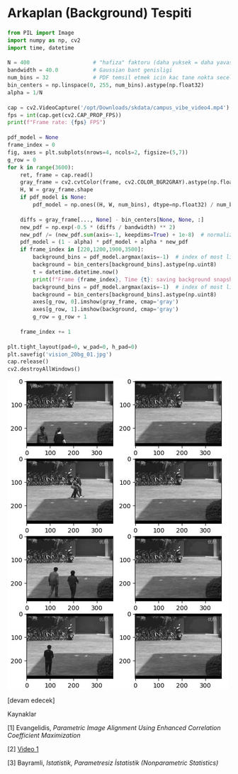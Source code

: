 # Arkaplan (Background) Tespiti











```python
from PIL import Image
import numpy as np, cv2
import time, datetime

N = 400                    # "hafiza" faktoru (daha yuksek = daha yavas guncelleme)
bandwidth = 40.0           # Gaussian bant genisligi
num_bins = 32              # PDF temsil etmek icin kac tane nokta secelim
bin_centers = np.linspace(0, 255, num_bins).astype(np.float32)
alpha = 1/N

cap = cv2.VideoCapture('/opt/Downloads/skdata/campus_vibe_video4.mp4')
fps = int(cap.get(cv2.CAP_PROP_FPS))
print(f"Frame rate: {fps} FPS")

pdf_model = None
frame_index = 0
fig, axes = plt.subplots(nrows=4, ncols=2, figsize=(5,7))
g_row = 0
for k in range(3600):
    ret, frame = cap.read()
    gray_frame = cv2.cvtColor(frame, cv2.COLOR_BGR2GRAY).astype(np.float32)
    H, W = gray_frame.shape
    if pdf_model is None:
        pdf_model = np.ones((H, W, num_bins), dtype=np.float32) / num_bins

    diffs = gray_frame[..., None] - bin_centers[None, None, :]
    new_pdf = np.exp(-0.5 * (diffs / bandwidth) ** 2)
    new_pdf /= (new_pdf.sum(axis=-1, keepdims=True) + 1e-8)  # normalize
    pdf_model = (1 - alpha) * pdf_model + alpha * new_pdf
    if frame_index in [220,1200,1900,3500]:
        background_bins = pdf_model.argmax(axis=-1)  # index of most likely bin
        background = bin_centers[background_bins].astype(np.uint8)
        t = datetime.datetime.now()
        print(f"Frame {frame_index}, Time {t}: saving background snapshot")
        background_bins = pdf_model.argmax(axis=-1)  # index of most likely bin
        background = bin_centers[background_bins].astype(np.uint8)
        axes[g_row, 0].imshow(gray_frame, cmap='gray')
        axes[g_row, 1].imshow(background, cmap='gray')
        g_row = g_row + 1        

    frame_index += 1
    
plt.tight_layout(pad=0, w_pad=0, h_pad=0)
plt.savefig('vision_20bg_01.jpg')
cap.release()
cv2.destroyAllWindows()
```

![](vision_20bg_01.jpg)






[devam edecek]

Kaynaklar

[1] Evangelidis, *Parametric Image Alignment Using Enhanced Correlation Coefficient Maximization*

[2] [Video 1](https://www.dropbox.com/scl/fi/oczbpoicx243wd857doti/campus_vibe_video4.mp4?rlkey=0h026033fbwho59frsq3ewuu1&st=7axsjn6x&raw=1)

[3] Bayramli, *Istatistik, Parametresiz İstatistik (Nonparametric Statistics)*

